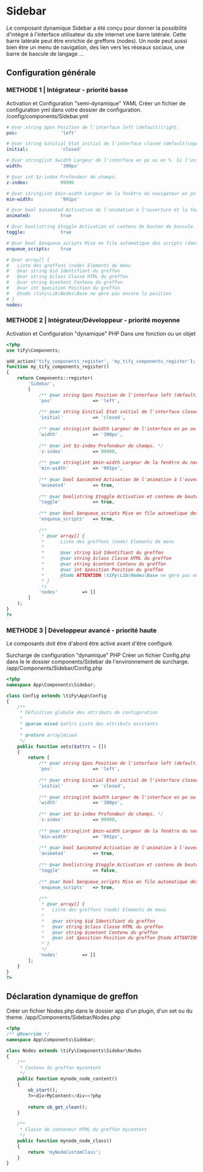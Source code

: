 # Sidebar

Le composant dynamique Sidebar a été conçu pour donner la possibilité d'intégré à l'interface utilisateur du site internet une barre latérale.
Cette barre latérale peut être enrichie de greffons (nodes). Un node peut aussi bien être un menu de navigation, des lien vers les réseaux sociaux, une barre de bascule de langage ...

## Configuration générale

### METHODE 1 | Intégrateur - priorité basse

Activation et Configuration "semi-dynamique" YAML 
Créer un fichier de configuration yml dans votre dossier de configuration.
/config/components/Sidebar.yml

```yml
# @var string $pos Position de l'interface left (default)|right.
pos:                'left'

# @var string $initial Etat initial de l'interface closed (default)|opened.
initial:            'closed'

# @var string|int $width Largeur de l'interface en px ou en %. Si l'unité de valeur n'est pas renseignée l'unité par défault est le px.
width:              '300px'

# @var int $z-index Profondeur de champs.
z-index:            99990

# @var string|int $min-width Largeur de la fenêtre du navigateur en px ou %, à partir de laquelle l'interface est active. Si l'unité de valeur n'est pas renseignée l'unité par défault est le px.
min-width:          '991px'

# @var bool $animated Activation de l'animation à l'ouverture et la fermeture
animated:           true

# @var bool|string $toggle Activation et contenu de bouton de bascule. Si la valeur booléene active ou desactive le bouton; la valeur chaîne de caractère active et affiche la chaîne ex : <span>X</span>
toggle:             true

# @var bool $enqueue_scripts Mise en file automatique des scripts (dans tous les contextes)
enqueue_scripts:    true  

# @var array[] {
#   Liste des greffons (node) Elements de menu
#   @var string $id Identifiant du greffon
#   @var string $class Classe HTML du greffon
#   @var string $content Contenu du greffon
#   @var int $position Position du greffon 
#   @todo \tiFy\Lib\Nodes\Base ne gère pas encore la position
# }
nodes:
```

### METHODE 2 | Intégrateur/Développeur - priorité moyenne

Activation et Configuration "dynamique" PHP 
Dans une fonction ou un objet

```php
<?php
use tiFy\Components;

add_action('tify_components_register', 'my_tify_components_register');
function my_tify_components_register()
{
    return Components::register(
        'Sidebar',
        [
            /** @var string $pos Position de l'interface left (default)|right. */
            'pos'               => 'left',
            
            /** @var string $initial Etat initial de l'interface closed (default)|opened. */
            'initial'           => 'closed',
            
            /** @var string|int $width Largeur de l'interface en px ou en %. Si l'unité de valeur n'est pas renseignée l'unité par défault est le px. */
            'width'             => '300px',
            
            /** @var int $z-index Profondeur de champs. */
            'z-index'           => 99990,
            
            /** @var string|int $min-width Largeur de la fenêtre du navigateur en px ou %, à partir de laquelle l'interface est active. Si l'unité de valeur n'est pas renseignée l'unité par défault est le px. */
            'min-width'         => '991px',
            
            /** @var bool $animated Activation de l'animation à l'ouverture et la fermeture */
            'animated'          => true,
            
            /** @var bool|string $toggle Activation et contenu de bouton de bascule. Si la valeur booléene active ou desactive le bouton; la valeur chaîne de caractère active et affiche la chaîne ex : <span>X</span> */
            'toggle'            => true,
            
            /** @var bool $enqueue_scripts Mise en file automatique des scripts (dans tous les contextes) */
            'enqueue_scripts'   => true, 
            
            /**
             * @var array[] {
             *      Liste des greffons (node) Elements de menu
             * 
             *      @var string $id Identifiant du greffon
             *      @var string $class Classe HTML du greffon
             *      @var string $content Contenu du greffon
             *      @var int $position Position du greffon 
             *      @todo ATTENTION \tiFy\Lib\Nodes\Base ne gère pas encore la position
             * }
             */ 
            'nodes'         => []
        ]
    );
}
?>
```

### METHODE 3 | Développeur avancé - priorité haute

Le composants doit être d'abord être activé avant d'être configuré.

Surcharge de configuration "dynamique" PHP
Créer un fichier Config.php dans le le dossier components/Sidebar de l'environnement de surcharge.
/app/Components/Sidebar/Config.php

```php
<?php
namespace App\Components\Sidebar;

class Config extends \tiFy\App\Config
{
    /**
     * Définition globale des attributs de configuration
     * 
     * @param mixed $attrs Liste des attributs existants
     * 
     * @return array|mixed
     */
    public function sets($attrs = [])
    {
        return [
            /** @var string $pos Position de l'interface left (default)|right. */
            'pos'               => 'left',
            
            /** @var string $initial Etat initial de l'interface closed (default)|opened. */
            'initial'           => 'closed',
            
            /** @var string|int $width Largeur de l'interface en px ou en %. Si l'unité de valeur n'est pas renseignée l'unité par défault est le px. */
            'width'             => '300px',
            
            /** @var int $z-index Profondeur de champs. */
            'z-index'           => 99990,
            
            /** @var string|int $min-width Largeur de la fenêtre du navigateur en px ou %, à partir de laquelle l'interface est active. Si l'unité de valeur n'est pas renseignée l'unité par défault est le px. */
            'min-width'         => '991px',
            
            /** @var bool $animated Activation de l'animation à l'ouverture et la fermeture */
            'animated'          => true,
            
            /** @var bool|string $toggle Activation et contenu de bouton de bascule. Si la valeur booléene active ou desactive le bouton; la valeur chaîne de caractère active et affiche la chaîne ex : <span>X</span> */
            'toggle'            => false,
            
            /** @var bool $enqueue_scripts Mise en file automatique des scripts (dans tous les contextes) */
            'enqueue_scripts'   => true, 
            
            /**
             * @var array[] {
             *   Liste des greffons (node) Elements de menu
             * 
             *   @var string $id Identifiant du greffon
             *   @var string $class Classe HTML du greffon
             *   @var string $content Contenu du greffon
             *   @var int $position Position du greffon @todo ATTENTION \tiFy\Lib\Nodes\Base ne gère pas encore la position
             * }
             */ 
            'nodes'         => []
        ];
    }
}
?>
```

## Déclaration dynamique de greffon

Créer un fichier Nodes.php dans le dossier app d'un plugin, d'un set ou du theme.
/app/Components/Sidebar/Nodes.php

```php
<?php
/** @Override */
namespace App\Components\Sidebar;

class Nodes extends \tiFy\Components\Sidebar\Nodes
{
    /**
     * Contenu du greffon mycontent
     */
    public function mynode_node_content()
    {
        ob_start();
        ?><div>MyContent</div><?php
        
        return ob_get_clean();
    }
    
    /**
     * Classe de conteneur HTML du greffon mycontent
     */
    public function mynode_node_class()
    {
        return 'myNodeCustomClass';
    }
}
```